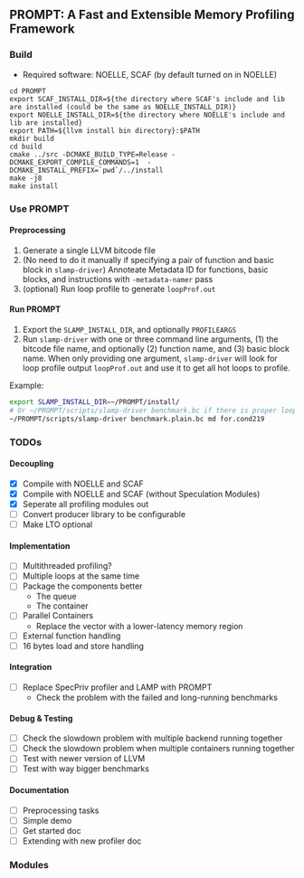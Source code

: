 ## PROMPT: A Fast and Extensible Memory Profiling Framework

### Build
- Required software: NOELLE, SCAF (by default turned on in NOELLE)

```
cd PROMPT
export SCAF_INSTALL_DIR=${the directory where SCAF's include and lib are installed (could be the same as NOELLE_INSTALL_DIR)}
export NOELLE_INSTALL_DIR=${the directory where NOELLE's include and lib are installed}
export PATH=${llvm install bin directory}:$PATH
mkdir build
cd build
cmake ../src -DCMAKE_BUILD_TYPE=Release -DCMAKE_EXPORT_COMPILE_COMMANDS=1  -DCMAKE_INSTALL_PREFIX=`pwd`/../install
make -j8
make install
```

### Use PROMPT

#### Preprocessing

1. Generate a single LLVM bitcode file
2. (No need to do it manually if specifying a pair of function and basic block in `slamp-driver`) Annoteate Metadata ID for functions, basic blocks, and instructions with `-metadata-namer` pass
3. (optional) Run loop profile to generate `loopProf.out`

#### Run PROMPT

1. Export the `SLAMP_INSTALL_DIR`, and optionally `PROFILEARGS`
2. Run `slamp-driver` with one or three command line arguments, (1) the bitcode file name, and optionally (2) function name, and (3) basic block name. When only providing one argument, `slamp-driver` will look for loop profile output `loopProf.out` and use it to get all hot loops to profile.

Example:
```bash
export SLAMP_INSTALL_DIR=~/PROMPT/install/
# Or ~/PROMPT/scripts/slamp-driver benchmark.bc if there is proper loop profile
~/PROMPT/scripts/slamp-driver benchmark.plain.bc md for.cond219
```


### TODOs

#### Decoupling
- [x] Compile with NOELLE and SCAF
- [x] Compile with NOELLE and SCAF (without Speculation Modules)
- [x] Seperate all profiling modules out
- [ ] Convert producer library to be configurable
- [ ] Make LTO optional

#### Implementation
- [ ] Multithreaded profiling?
- [ ] Multiple loops at the same time
- [ ] Package the components better
    - The queue
    - The container
- [ ] Parallel Containers
    - Replace the vector with a lower-latency memory region
- [ ] External function handling
- [ ] 16 bytes load and store handling

#### Integration
- [ ] Replace SpecPriv profiler and LAMP with PROMPT
    - Check the problem with the failed and long-running benchmarks

#### Debug & Testing
- [ ] Check the slowdown problem with multiple backend running together
- [ ] Check the slowdown problem when multiple containers running together
- [ ] Test with newer version of LLVM
- [ ] Test with way bigger benchmarks

#### Documentation
- [ ] Preprocessing tasks
- [ ] Simple demo
- [ ] Get started doc
- [ ] Extending with new profiler doc

### Modules





